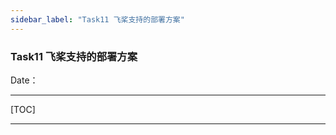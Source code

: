 ```yaml
---
sidebar_label: "Task11 飞桨支持的部署方案"
---
```


### Task11 飞桨支持的部署方案

Date：

------



[TOC]



------

